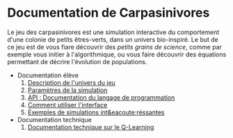 Documentation de Carpasinivores
===============================

Le jeu des carpasinivores est une simulation interactive du comportement d'une colonie de petits &ecirc;tres-verts, dans un univers bio-inspir&eacute;. Le but de ce jeu est de vous fiare d&eacute;couvrir des *petits grains de science*, comme par exemple vous initier &agrave; l'algorithmique, ou vous faire d&eacute;couvrir des &eacute;quations permettant de d&eacute;crire l'&eacute;volution de populations.

* Documentation élève
  1. [Description de l'univers du jeu](univers.md)
  2. [Paramètres de la simulation](parametres.md)
  3. [API : Documentation du langage de programmation](api.md)
  4. [Comment utiliser l'interface](interface.md)
  5. [Exemples de simulations int&eacoute;r&eacute;ssantes](applications.md)
* Documentation technique
  1. [Documentation technique sur le Q-Learning](qlearning.me)
